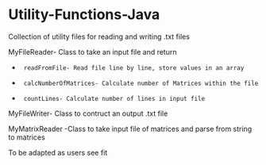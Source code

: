 # Utility-Functions-Java
Collection of utility files for reading and writing .txt files

MyFileReader- Class to take an input file and return
 *      readFromFile- Read file line by line, store values in an array
 *      calcNumberOfMatrices- Calculate number of Matrices within the file
 *      countLines- Calculate number of lines in input file
 
MyFileWriter- Class to contruct an output .txt file


MyMatrixReader -Class to take input file of matrices and parse from string to matrices

To be adapted as users see fit
